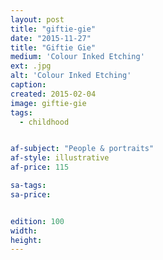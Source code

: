 ```yaml
---
layout: post
title: "giftie-gie"
date: "2015-11-27"
title: "Giftie Gie"
medium: 'Colour Inked Etching'
ext: .jpg
alt: 'Colour Inked Etching'
caption:
created: 2015-02-04
image: giftie-gie
tags:
  - childhood


af-subject: "People & portraits"
af-style: illustrative
af-price: 115

sa-tags:
sa-price:


edition: 100
width:
height:
---
```

